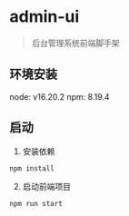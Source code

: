 # admin-ui

> 后台管理系统前端脚手架

## 环境安装

node: v16.20.2
npm: 8.19.4

## 启动

1. 安装依赖
```
npm install
```
2. 启动前端项目
```
npm run start
```